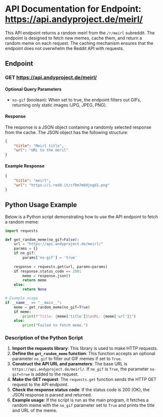 # API Documentation for Endpoint: https://api.andyproject.de/meirl/

This API endpoint returns a random meirl from the `/r/meirl` subreddit. The endpoint is designed to fetch new memes, cache them, and return a random meme on each request. The caching mechanism ensures that the endpoint does not overwhelm the Reddit API with requests.

## Endpoint

### GET https://api.andyproject.de/meirl/

#### Optional Query Parameters

- `no-gif` (boolean): When set to true, the endpoint filters out GIFs, returning only static images (JPG, JPEG, PNG).

#### Response

The response is a JSON object containing a randomly selected response from the cache. The JSON object has the following structure:

```json
{
    "title": "Meirl title",
    "url": "URL to the meril"
}
```

#### Example Response

```json
{
    "title": "meirl",
    "url": "https://i.redd.it/cf8m7mb9jngd1.png"
}
```

## Python Usage Example

Below is a Python script demonstrating how to use the API endpoint to fetch a random meme:

```python
import requests

def get_random_meme(no_gif=False):
    url = "https://api.andyproject.de/meirl/"
    params = {}
    if no_gif:
        params['no-gif'] = 'true'
    
    response = requests.get(url, params=params)
    if response.status_code == 200:
        meme = response.json()
        return meme
    else:
        return None

# Example usage
if __name__ == "__main__":
    meme = get_random_meme(no_gif=True)
    if meme:
        print(f"Title: {meme['title']}\nURL: {meme['url']}")
    else:
        print("Failed to fetch meme.")
```

### Description of the Python Script

1. **Import the requests library**: This library is used to make HTTP requests.
2. **Define the `get_random_meme` function**: This function accepts an optional parameter `no_gif` to filter out GIF memes if set to `True`.
3. **Construct the API URL and parameters**: The base URL is `https://api.andyproject.de/meirl/`. If `no_gif` is `True`, the parameter `no-gif=true` is added to the request.
4. **Make the GET request**: The `requests.get` function sends the HTTP GET request to the API endpoint.
5. **Check the response status code**: If the status code is 200 (OK), the JSON response is parsed and returned.
6. **Example usage**: If the script is run as the main program, it fetches a random meme with the `no_gif` parameter set to `True` and prints the title and URL of the meme.
